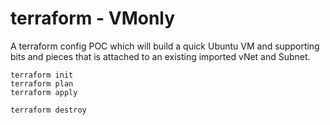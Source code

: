 # terraform - VMonly

A terraform config POC which will build a quick Ubuntu VM and supporting bits and pieces that is attached to an existing imported vNet and Subnet.

```
terraform init
terraform plan
terraform apply
```

```
terraform destroy
```
